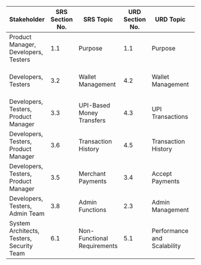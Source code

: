 | **Stakeholder**                     | **SRS Section No.** | **SRS Topic**                  | **URD Section No.** | **URD Topic**                | **Architecture Section No.** | **Architecture Topic**         | **Design Section No.** | **Design Topic**                    | **Test Section No.** | **Test Topic**                           |
|-------------------------------------|---------------------|---------------------------------|---------------------|------------------------------|-------------------------------|---------------------------------|-----------------------|--------------------------------------|---------------------|------------------------------------------|
| Product Manager, Developers, Testers | 1.1                 | Purpose                         | 1.1                 | Purpose                     | 1.1                           | System Purpose                 | 1.1                   | Application Overview                | 2.1                 | Purpose Verification                  |
| Developers, Testers                  | 3.2                 | Wallet Management               | 4.2                 | Wallet Management            | 2.3                           | Wallet Architecture             | 3.2                   | Wallet UI & Backend                 | 2.2                 | Wallet Management Functional Testing |
| Developers, Testers, Product Manager | 3.3                 | UPI-Based Money Transfers       | 4.3                 | UPI Transactions             | 2.4                           | Payment Gateway                 | 3.3                   | UPI Flow Design                     | 2.3                 | UPI Transaction Verification        |
| Developers, Testers, Product Manager | 3.6                 | Transaction History             | 4.5                 | Transaction History          | 2.6                           | Data Storage & Logging          | 3.6                   | History UI and Backend              | 2.5                 | Transaction History Validation      |
| Developers, Testers, Product Manager | 3.5                 | Merchant Payments               | 3.4                 | Accept Payments              | 2.8                           | Merchant Gateway Integration    | 3.5                   | Merchant Dashboard                  | 2.7                 | Merchant Payments Functional Testing |
| Developers, Testers, Admin Team     | 3.8                 | Admin Functions                 | 2.3                 | Admin Management             | 2.9                           | Admin Services Architecture     | 3.8                   | Admin Panel Design                  | 2.9                 | Admin Functional Testing            |
| System Architects, Testers, Security Team | 6.1                 | Non-Functional Requirements     | 5.1                 | Performance and Scalability   | 3.1                           | Performance Optimization        | 6.1                   | Security Modules                    | 2.10                | Performance, Security, and Usability Testing |